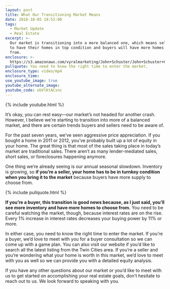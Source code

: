 ```yaml
---
layout: post
title: What Our Transitioning Market Means
date: 2018-10-05 19:52:00
tags:
  - Market Update
  - Real Estate
excerpt: >-
  Our market is transitioning into a more balanced one, which means sellers need
  to have their homes in top condition and buyers will have more homes to choose
  from.
enclosure: >-
  https://s3.amazonaws.com/vyralmarketing/John+Schuster/John+Schuster+Group-+Market+Update.mp4
pullquote: You need to know the right time to enter the market.
enclosure_type: video/mp4
enclosure_time:
use_youtube_image: true
youtube_alternate_image:
youtube_code: obVlKtACsnc
---
```


{% include youtube.html %}

It’s okay, you can rest easy—our market’s not headed for another crash. However, I believe we’re starting to transition into more of a balanced market, and there are certain trends buyers and sellers need to be aware of.

For the past seven years, we’ve seen aggressive price appreciation. If you bought a home in 2011 or 2012, you’ve probably built up a lot of equity in your home. The great thing is that most of the sales taking place in today’s market are traditional sales. There aren’t as many lender-mediated sales, short sales, or foreclosures happening anymore.

One thing we’re already seeing is our annual seasonal slowdown. Inventory is growing, so **if you’re a seller, your home has to be in turnkey condition when you bring it to the market** because buyers have more supply to choose from.

{% include pullquote.html %}

**If you’re a buyer, this transition is good news because, as I just said, you’ll see more inventory and have more homes to choose from.** You need to be careful watching the market, though, because interest rates are on the rise. Every 1% increase in interest rates decreases your buying power by 11% or more.

In either case, you need to know the right time to enter the market. If you’re a buyer, we’d love to meet with you for a buyer consultation so we can come up with a game plan. You can also visit our website if you’d like to search all the latest listing from the Twin Cities area. If you’re a seller and you’re wondering what your home is worth in this market, we’d love to meet with you as well so we can provide you with a detailed equity analysis.

If you have any other questions about our market or you’d like to meet with us to get started on accomplishing your real estate goals, don’t hesitate to reach out to us. We look forward to speaking with you.